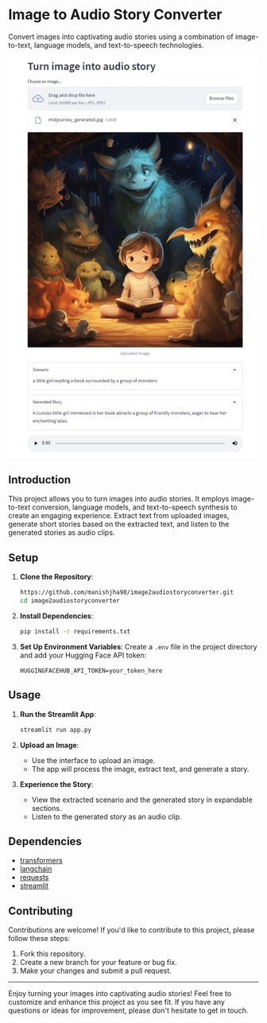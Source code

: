 # Image to Audio Story Converter

Convert images into captivating audio stories using a combination of image-to-text, language models, and text-to-speech technologies.

![Project Screenshot](streamlit_project.png)

## Introduction
This project allows you to turn images into audio stories. It employs image-to-text conversion, language models, and text-to-speech synthesis to create an engaging experience. Extract text from uploaded images, generate short stories based on the extracted text, and listen to the generated stories as audio clips.

## Setup
1. **Clone the Repository**:
   ```sh
   https://github.com/manishjha98/image2audiostoryconverter.git
   cd image2audiostoryconverter
   ```
  

2. **Install Dependencies**:
   ```sh
   pip install -r requirements.txt
   ```

3. **Set Up Environment Variables**:
   Create a `.env` file in the project directory and add your Hugging Face API token:
   ```
   HUGGINGFACEHUB_API_TOKEN=your_token_here
   ```

## Usage
1. **Run the Streamlit App**:
   ```sh
   streamlit run app.py
   ```

2. **Upload an Image**:
   - Use the interface to upload an image.
   - The app will process the image, extract text, and generate a story.

3. **Experience the Story**:
   - View the extracted scenario and the generated story in expandable sections.
   - Listen to the generated story as an audio clip.

## Dependencies
- [transformers](https://huggingface.co/transformers/)
- [langchain](https://www.langchain.com/)
- [requests](https://pypi.org/project/requests/)
- [streamlit](https://streamlit.io/)

## Contributing
Contributions are welcome! If you'd like to contribute to this project, please follow these steps:
1. Fork this repository.
2. Create a new branch for your feature or bug fix.
3. Make your changes and submit a pull request.

---

Enjoy turning your images into captivating audio stories! Feel free to customize and enhance this project as you see fit. If you have any questions or ideas for improvement, please don't hesitate to get in touch.
